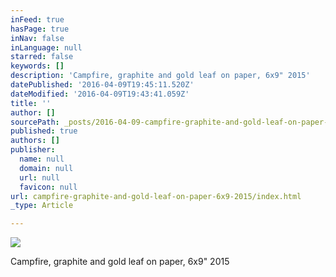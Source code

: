 ```yaml
---
inFeed: true
hasPage: true
inNav: false
inLanguage: null
starred: false
keywords: []
description: 'Campfire, graphite and gold leaf on paper, 6x9" 2015'
datePublished: '2016-04-09T19:45:11.520Z'
dateModified: '2016-04-09T19:43:41.059Z'
title: ''
author: []
sourcePath: _posts/2016-04-09-campfire-graphite-and-gold-leaf-on-paper-6x9-2015.md
published: true
authors: []
publisher:
  name: null
  domain: null
  url: null
  favicon: null
url: campfire-graphite-and-gold-leaf-on-paper-6x9-2015/index.html
_type: Article

---
```

![](https://the-grid-user-content.s3-us-west-2.amazonaws.com/c5780081-6f3c-44b4-9d30-58c76006c3ec.jpg)

Campfire, graphite and gold leaf on paper, 6x9" 2015